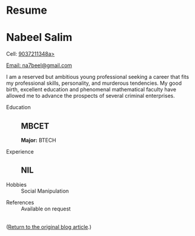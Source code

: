 # Resume

<div id="resume">
  <h1>Nabeel Salim</h1>
  <p>Cell: <a href=#>9037211348a>
  <p>Email: <a href=#>na7beel@gmail.com</a>
  <p id="objective">I am a reserved but ambitious young professional seeking a career that fits my professional skills, personality, and murderous tendencies. My good birth, excellent education and phenomenal mathematical faculty have allowed me to advance the prospects of several criminal enterprises.
<dl>
  <dt>Education
  <dd>
    <h2>MBCET</h2>
    <p><strong>Major:</strong> BTECH<br/>
    </p>
</dl>
<dl>

</dl>
<dl>
<dt>Experience
<dd>
<h2>NIL</h2>

</dd>
</dl>
<dl>
<dt>Hobbies
<dd>Social Manipulation
</dl>
<dl>
<dt>References
<dd>Available on request
</dl>
<p class="objective" style="margin-top:2rem;">(<a href="http://thenewcode.com/553/Build-A-Responsive-Web-Résumé">Return to the original blog article</a>.)
</div>

